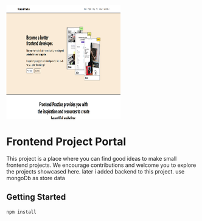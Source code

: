 <img src="image.png" width="300" height="300" alt="Project Logo">

# Frontend Project Portal

This project is a place where you can find good ideas to make small frontend projects.  We encourage contributions and welcome you to explore the projects showcased here.
later i added backend to this project.
use mongoDb as store data

## Getting Started

```sh
npm install

```

